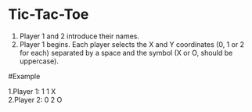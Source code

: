 # Tic-Tac-Toe

1. Player 1 and 2 introduce their names.
2. Player 1 begins. Each player selects the X and Y coordinates (0, 1 or 2 for each) separated by a space and the symbol (X or O, should be uppercase).

#Example

1.Player 1: 1 1 X
<br/>
2.Player 2: 0 2 O

